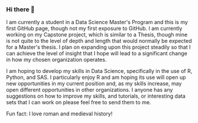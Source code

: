 ### Hi there 👋

I am currently a student in a Data Science Master's Program and this is my first GitHub page, though not my first exposure to GitHub.  I am currently working on my Capstone project, which is similar to a Thesis, though mine is not quite to the level of depth and length that would normally be expected for a Master's thesis.  I plan on expanding upon this project steadily so that I can achieve the level of insight that I hope will lead to a significant change in how my chosen organization operates.  

I am hoping to develop my skills in Data Science, specifically in the use of R, Python, and SAS.  I particularly enjoy R and am hoping its use will open up new opportunities in my current position and, as my skills increase, may open different opportunities in other organizations.  I anyone has any suggestions on how to improve my skills, and tutorials, or interesting data sets that I can work on please feel free to send them to me.

Fun fact: I love roman and medieval history!
